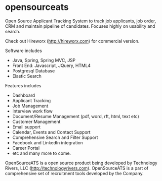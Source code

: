 # opensourceats
Open Source Applicant Tracking System to track job applicants, job order, CRM and maintain pipeline of candidates.
Focuses highly on usability and search.

Check out Hireworx (http://hireworx.com) for commercial version. 

Software includes
* Java, Spring, Spring MVC, JSP
* Front End: Javascript, JQuery, HTML4
* Postgresql Database
* Elastic Search 

Features includes
* Dashboard
* Applicant Tracking
* Job Management
* Interview work flow
* Document/Resume Management (pdf, word, rft, html, text etc)
* Customer Management
* Email support
* Calendar, Events and Contact Support
* Comprehensive Search and Filter Support
* Facebook and LinkedIn integration
* Career Portal
* etc and many more to come.

OpenSourceATS is a open source product being developed by Technology Rivers, LLC (http://technologyrivers.com). 
OpenSourceATS is a part of comprehensive set of recruitment tools  developed by the Company. 
